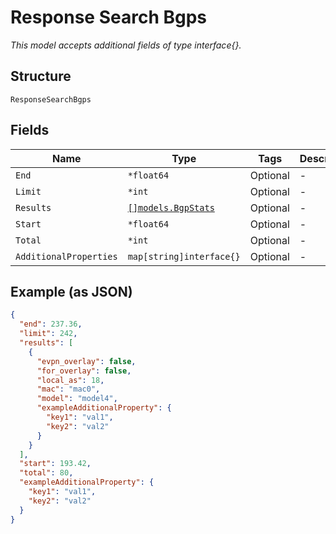 
# Response Search Bgps

*This model accepts additional fields of type interface{}.*

## Structure

`ResponseSearchBgps`

## Fields

| Name | Type | Tags | Description |
|  --- | --- | --- | --- |
| `End` | `*float64` | Optional | - |
| `Limit` | `*int` | Optional | - |
| `Results` | [`[]models.BgpStats`](../../doc/models/bgp-stats.md) | Optional | - |
| `Start` | `*float64` | Optional | - |
| `Total` | `*int` | Optional | - |
| `AdditionalProperties` | `map[string]interface{}` | Optional | - |

## Example (as JSON)

```json
{
  "end": 237.36,
  "limit": 242,
  "results": [
    {
      "evpn_overlay": false,
      "for_overlay": false,
      "local_as": 18,
      "mac": "mac0",
      "model": "model4",
      "exampleAdditionalProperty": {
        "key1": "val1",
        "key2": "val2"
      }
    }
  ],
  "start": 193.42,
  "total": 80,
  "exampleAdditionalProperty": {
    "key1": "val1",
    "key2": "val2"
  }
}
```

